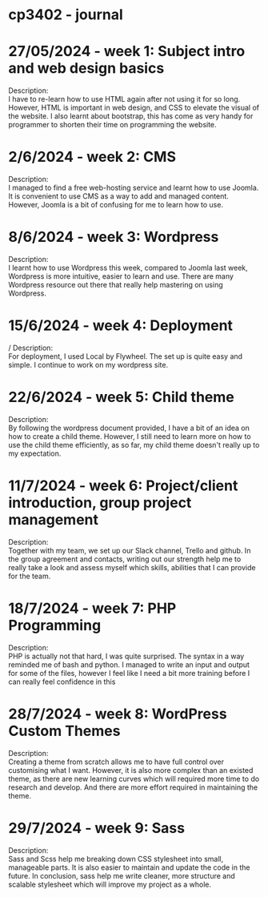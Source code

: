 # cp3402 - journal
# 27/05/2024 - week 1: Subject intro and web design basics  

Description:  
I have to re-learn how to use HTML again after not using it for so long. However, HTML is important in web design, and CSS to elevate the visual of the website. I also learnt about bootstrap, this has come as very handy for programmer to shorten their time on programming the website.


# 2/6/2024 - week 2: CMS

Description:  
I managed to find a free web-hosting service and learnt how to use Joomla. It is convenient to use CMS as a way to add and managed content. However, Joomla is a bit of confusing for me to learn how to use.

# 8/6/2024 - week 3: Wordpress

Description:  
I learnt how to use Wordpress this week, compared to Joomla last week, Wordpress is more intuitive, easier to learn and use. There are many Wordpress resource out there that really help mastering on using Wordpress.

# 15/6/2024 - week 4: Deployment
/
Description:  
For deployment, I used Local by Flywheel. The set up is quite easy and simple. I continue to work on my wordpress site.

# 22/6/2024 - week 5: Child theme

Description:  
By following the wordpress document provided, I have a bit of an idea on how to create a child theme. However, I still need to learn more on how to use the child theme efficiently, as so far, my child theme doesn't really up to my expectation. 

# 11/7/2024 - week 6: Project/client introduction, group project management

Description:  
Together with my team, we set up our Slack channel, Trello and github. In the group agreement and contacts, writing out our strength help me to really take a look and assess myself which skills, abilities that I can provide for the team.

# 18/7/2024 - week 7: PHP Programming

Description:  
PHP is actually not that hard, I was quite surprised. The syntax in a way reminded me of bash and python. I managed to write an input and output for some of the files, however I feel like I need a bit more training before I can really feel confidence in this

# 28/7/2024 - week 8: WordPress Custom Themes

Description:  
Creating a theme from scratch allows me to have full control over customising what I want. However, it is also more complex than an existed theme, as there are new learning curves which will required more time to do research and develop. And there are more effort required in maintaining the theme.

# 29/7/2024 -  week 9: Sass

Description:  
Sass and Scss help me breaking down CSS stylesheet into small, manageable parts. It is also easier to maintain and update the code in the future. In conclusion, sass help me write cleaner, more structure and scalable stylesheet which will improve my project as a whole.
